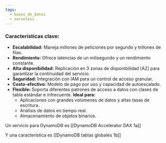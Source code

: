 ```yaml
---
tags:
  - bases_de_datos
  - serveless
---
```


### **Características clave:**

* **Escalabilidad:** Maneja millones de peticiones por segundo y trillones de filas.
* **Rendimiento:** Ofrece latencias de un milisegundo y un rendimiento constante.
* **Alta disponibilidad:** Replicación en 3 zonas de disponibilidad (AZ) para garantizar la continuidad del servicio.
* **Seguridad:** Integración con IAM para un control de acceso granular.
* **Costo-efectivo:** Modelo de pago por uso y capacidad de autoescalado.
* **Flexible:** Soporta diferentes patrones de acceso a datos con clases de tabla estándar e infrecuente. **Ideal para:**
	* Aplicaciones con grandes volúmenes de datos y altas tasas de escritura.
	* Análisis de datos en tiempo real.
	* Almacenamiento de objetos binarios.



Un servicio para DynamoDB es [[DynamoDB Accelerator DAX 1a]]

Y una característica es [[DynamoDB tablas globales 1b]]